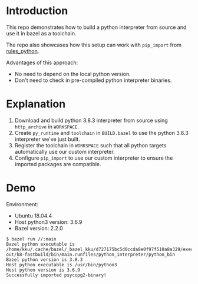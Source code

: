 # Introduction

This repo demonstrates how to build a python interpreter from source and use it
in bazel as a toolchain.

The repo also showcases how this setup can work with `pip_import` from
[rules_python](https://github.com/bazelbuild/rules_python).

Advantages of this approach:
- No need to depend on the local python version.
- Don't need to check in pre-compiled python interpreter binaries.

# Explanation

1. Download and build python 3.8.3 interpreter from source using
  `http_archive` in `WORKSPACE`.
1. Create `py_runtime` and `toolchain` in `BUILD.bazel` to use the python
   3.8.3 interpreter we've just built.
1. Register the toolchain in `WORKSPACE` such that all python targets
   automatically use our custom interpreter.
1. Configure `pip_import` to use our custom interpreter to ensure the
   imported packages are compatible.

# Demo

Environment:
- Ubuntu 18.04.4
- Host python3 version: 3.6.9
- Bazel version: 2.2.0

```shell
$ bazel run //:main
Bazel python executable is /home/kku/.cache/bazel/_bazel_kku/d727175bc5d0ccda8e0f97f510a8a329/execroot/py_test/bazel-out/k8-fastbuild/bin/main.runfiles/python_interpreter/python_bin
Bazel python version is 3.8.3
Host python executable is /usr/bin/python3
Host python version is 3.6.9
Successfully imported psycopg2-binary!
```
